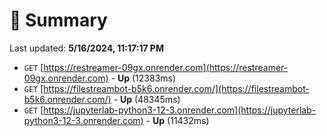 # 📖 Summary
Last updated: **5/16/2024, 11:17:17 PM**

- `GET` [https://restreamer-09gx.onrender.com](https://restreamer-09gx.onrender.com) - **Up** (12383ms)
- `GET` [https://filestreambot-b5k6.onrender.com/](https://filestreambot-b5k6.onrender.com/) - **Up** (48345ms)
- `GET` [https://jupyterlab-python3-12-3.onrender.com](https://jupyterlab-python3-12-3.onrender.com) - **Up** (11432ms)
